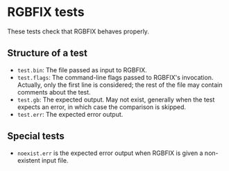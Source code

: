 # RGBFIX tests

These tests check that RGBFIX behaves properly.

## Structure of a test

- `test.bin`: The file passed as input to RGBFIX.
- `test.flags`: The command-line flags passed to RGBFIX's invocation.
  Actually, only the first line is considered; the rest of the file may contain comments about the test.
- `test.gb`: The expected output.
  May not exist, generally when the test expects an error, in which case the comparison is skipped.
- `test.err`: The expected error output.

## Special tests

- `noexist.err` is the expected error output when RGBFIX is given a non-existent input file.
